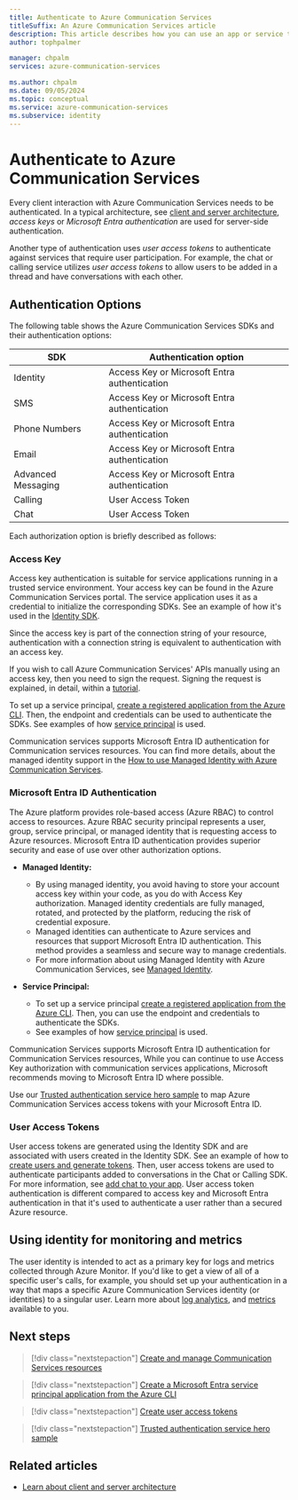 ```yaml
---
title: Authenticate to Azure Communication Services
titleSuffix: An Azure Communication Services article
description: This article describes how you can use an app or service to authenticate to Communication Services.
author: tophpalmer

manager: chpalm
services: azure-communication-services

ms.author: chpalm
ms.date: 09/05/2024
ms.topic: conceptual
ms.service: azure-communication-services
ms.subservice: identity
---
```


# Authenticate to Azure Communication Services

Every client interaction with Azure Communication Services needs to be authenticated. In a typical architecture, see [client and server architecture](./client-and-server-architecture.md), *access keys* or *Microsoft Entra authentication* are used for server-side authentication.

Another type of authentication uses *user access tokens* to authenticate against services that require user participation. For example, the chat or calling service utilizes *user access tokens* to allow users to be added in a thread and have conversations with each other.

## Authentication Options

The following table shows the Azure Communication Services SDKs and their authentication options:

| SDK                | Authentication option                        |
|--------------------|----------------------------------------------|
| Identity           | Access Key or Microsoft Entra authentication |
| SMS                | Access Key or Microsoft Entra authentication |
| Phone Numbers      | Access Key or Microsoft Entra authentication |
| Email              | Access Key or Microsoft Entra authentication |
| Advanced Messaging | Access Key or Microsoft Entra authentication |
| Calling            | User Access Token                            |
| Chat               | User Access Token                            |

Each authorization option is briefly described as follows:

### Access Key

Access key authentication is suitable for service applications running in a trusted service environment. Your access key can be found in the Azure Communication Services portal. The service application uses it as a credential to initialize the corresponding SDKs. See an example of how it's used in the [Identity SDK](../quickstarts/identity/access-tokens.md). 

Since the access key is part of the connection string of your resource, authentication with a connection string is equivalent to authentication with an access key.

If you wish to call Azure Communication Services' APIs manually using an access key, then you need to sign the request. Signing the request is explained, in detail, within a [tutorial](../tutorials/hmac-header-tutorial.md).

<a name='azure-ad-authentication'></a>



To set up a service principal, [create a registered application from the Azure CLI](../quickstarts/identity/service-principal.md?pivots=platform-azcli). Then, the endpoint and credentials can be used to authenticate the SDKs. See examples of how [service principal](../quickstarts/identity/service-principal.md) is used.

Communication services supports Microsoft Entra ID authentication for Communication services resources. You can find more details, about the managed identity support in the [How to use Managed Identity with Azure Communication Services](/azure/communication-services/how-tos/managed-identity).

### Microsoft Entra ID Authentication

The Azure platform provides role-based access (Azure RBAC) to control access to resources. Azure RBAC security principal represents a user, group, service principal, or managed identity that is requesting access to Azure resources. Microsoft Entra ID authentication provides superior security and ease of use over other authorization options.

- **Managed Identity:**
  - By using managed identity, you avoid having to store your account access key within your code, as you do with Access Key authorization. Managed identity credentials are fully managed, rotated, and protected by the platform, reducing the risk of credential exposure.
  - Managed identities can authenticate to Azure services and resources that support Microsoft Entra ID authentication. This method provides a seamless and secure way to manage credentials.
  - For more information about using Managed Identity with Azure Communication Services, see [Managed Identity](../how-tos/managed-identity.md). 

- **Service Principal:**
  - To set up a service principal [create a registered application from the Azure CLI](../quickstarts/identity/service-principal.md?pivots=platform-azcli). Then, you can use the endpoint and credentials to authenticate the SDKs.
  - See examples of how [service principal](../quickstarts/identity/service-principal.md) is used.

Communication Services supports Microsoft Entra ID authentication for Communication Services resources, While you can continue to use Access Key authorization with communication services applications, Microsoft recommends moving to Microsoft Entra ID where possible.


Use our [Trusted authentication service hero sample](../samples/trusted-auth-sample.md) to map Azure Communication Services access tokens with your Microsoft Entra ID.

### User Access Tokens

User access tokens are generated using the Identity SDK and are associated with users created in the Identity SDK. See an example of how to [create users and generate tokens](../quickstarts/identity/access-tokens.md). Then, user access tokens are used to authenticate participants added to conversations in the Chat or Calling SDK. For more information, see [add chat to your app](../quickstarts/chat/get-started.md). User access token authentication is different compared to access key and Microsoft Entra authentication in that it's used to authenticate a user rather than a secured Azure resource.

## Using identity for monitoring and metrics

The user identity is intended to act as a primary key for logs and metrics collected through Azure Monitor. If you'd like to get a view of all of a specific user's calls, for example, you should set up your authentication in a way that maps a specific Azure Communication Services identity (or identities) to a singular user. Learn more about [log analytics](../concepts/analytics/query-call-logs.md), and [metrics](../concepts/authentication.md) available to you.

## Next steps

> [!div class="nextstepaction"]
> [Create and manage Communication Services resources](../quickstarts/create-communication-resource.md)

> [!div class="nextstepaction"]
> [Create a Microsoft Entra service principal application from the Azure CLI](../quickstarts/identity/service-principal.md?pivots=platform-azcli)

> [!div class="nextstepaction"]
> [Create user access tokens](../quickstarts/identity/access-tokens.md)

> [!div class="nextstepaction"]
> [Trusted authentication service hero sample](../samples/trusted-auth-sample.md)

## Related articles

- [Learn about client and server architecture](../concepts/identity-model.md#client-server-architecture)
